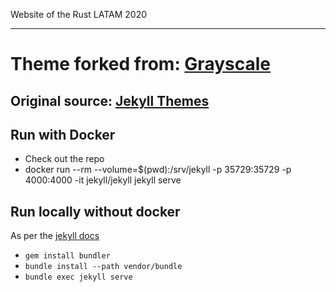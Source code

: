Website of the Rust LATAM 2020

-----
# Theme forked from: [Grayscale](https://github.com/jeromelachaud/grayscale-theme/)

## Original source: [Jekyll Themes](http://themes.jekyllrc.org/grayscale/)

## Run with Docker

- Check out the repo
- docker run --rm --volume=$(pwd):/srv/jekyll -p 35729:35729 -p 4000:4000 -it jekyll/jekyll jekyll serve

## Run locally without docker

As per the [jekyll docs](https://jekyllrb.com/)

- `gem install bundler`
- `bundle install --path vendor/bundle`
- `bundle exec jekyll serve`

